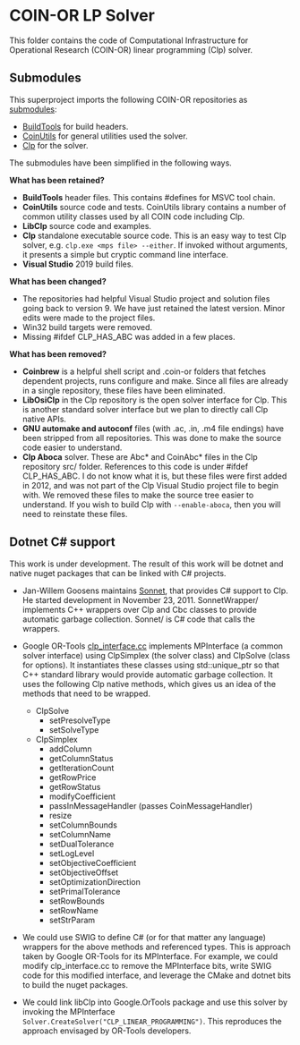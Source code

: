# COIN-OR LP Solver

This folder contains the code of Computational Infrastructure for Operational
Research (COIN-OR) linear programming (Clp) solver. 

## Submodules

This superproject imports the following COIN-OR repositories as
[submodules](http://git-scm.com/book/en/v2/Git-Tools-Submodules):

- [BuildTools](https://github.com/coin-or-tools/BuildTools.git) for build
  headers.
- [CoinUtils](https://github.com/coin-or/CoinUtils.git) for general utilities used
  the solver.
- [Clp](https://github.com/coin-or/Clp.git) for the solver.

The submodules have been simplified in the following ways.

__What has been retained?__

- __BuildTools__ header files. This contains #defines for MSVC tool chain.
- __CoinUtils__ source code and tests. CoinUtils library contains a number of
  common utility classes used by all COIN code including Clp.
- __LibClp__ source code and examples.
- __Clp__ standalone executable source code. This is an easy way to test Clp
  solver, e.g. `clp.exe <mps file> --either`. If invoked without arguments, it
  presents a simple but cryptic command line interface.
- __Visual Studio__ 2019 build files.

__What has been changed?__

- The repositories had helpful Visual Studio project and solution files going
  back to version 9. We have just retained the latest version. Minor edits were
  made to the project files.
- Win32 build targets were removed.
- Missing #ifdef CLP_HAS_ABC was added in a few places.

__What has been removed?__

- __Coinbrew__ is a helpful shell script and .coin-or folders that fetches
  dependent projects, runs configure and make. Since all files are already in a
  single repository, these files have been eliminated.
- __LibOsiClp__ in the Clp repository is the open solver interface for Clp. This
  is another standard solver interface but we plan to directly call Clp native
  APIs.
- __GNU automake and autoconf__ files (with .ac, .in, .m4 file endings) have
  been stripped from all repositories. This was done to make the source code
  easier to understand.
- __Clp Aboca__ solver. These are Abc* and CoinAbc* files in the Clp repository
  src/ folder. References to this code is under #ifdef CLP_HAS_ABC. I do not
  know what it is, but these files were first added in 2012, and was not part of
  the Clp Visual Studio project file to begin with.  We removed these files to
  make the source tree easier to understand. If you wish to build Clp with
  `--enable-aboca`, then you will need to reinstate these files.


## Dotnet C# support

This work is under development. The result of this work will be dotnet and
native nuget packages that can be linked with C# projects.


- Jan-Willem Goosens maintains [Sonnet](https://github.com/coin-or/Sonnet), that
  provides C# support to Clp. He started development in November 23, 2011.
  SonnetWrapper/ implements C++ wrappers over Clp and Cbc classes to provide
  automatic garbage collection. Sonnet/ is C# code that calls the wrappers.

- Google OR-Tools
  [clp_interface.cc](https://github.com/google/or-tools/blob/stable/ortools/linear_solver/clp_interface.cc)
  implements MPInterface (a common solver interface) using ClpSimplex (the
  solver class) and ClpSolve (class for options). It instantiates these classes
  using std::unique_ptr so that C++ standard library would provide automatic
  garbage collection. It uses the following Clp native methods, which gives us
  an idea of the methods that need to be wrapped.

  - ClpSolve
    - setPresolveType
    - setSolveType
  - ClpSimplex
    - addColumn
    - getColumnStatus
    - getIterationCount
    - getRowPrice
    - getRowStatus
    - modifyCoefficient
    - passInMessageHandler (passes CoinMessageHandler)
    - resize
    - setColumnBounds
    - setColumnName
    - setDualTolerance
    - setLogLevel
    - setObjectiveCoefficient
    - setObjectiveOffset
    - setOptimizationDirection
    - setPrimalTolerance
    - setRowBounds
    - setRowName
    - setStrParam

- We could use SWIG to define C# (or for that matter any language) wrappers for
  the above methods and referenced types. This is approach taken by Google
  OR-Tools for its MPInterface. For example, we could modify clp_interface.cc to
  remove the MPInterface bits, write SWIG code for this modified interface, and
  leverage the CMake and dotnet bits to build the nuget packages.

- We could link libClp into Google.OrTools package and use this solver by
  invoking the MPInterface `Solver.CreateSolver("CLP_LINEAR_PROGRAMMING")`. This
  reproduces the approach envisaged by OR-Tools developers.
